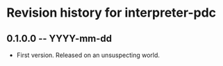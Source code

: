 # Revision history for interpreter-pdc

## 0.1.0.0  -- YYYY-mm-dd

* First version. Released on an unsuspecting world.

